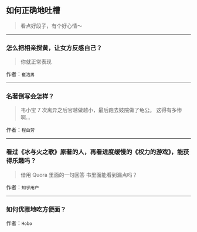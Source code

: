 ## 如何正确地吐槽

> 看点好段子，有个好心情～


 
---

### 怎么把相亲搅黄，让女方反感自己？

> 你就正常表现


作者：`崔浩男`

---

### 名著倒写会怎样？

> 韦小宝 7 次离异之后官越做越小，最后跑去妓院做了龟公。
> 这得有多惨啊…


作者：`程白劳`

---

### 看过《冰与火之歌》原著的人，再看进度缓慢的《权力的游戏》，能获得乐趣吗？

> 借用 Quora 里面的一句回答
> 书里面能看到漏点吗？


作者：`知乎用户`

---

### 如何优雅地吃方便面？

> 


作者：`Hobo`